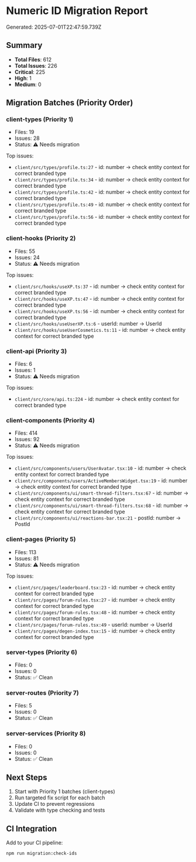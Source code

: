 # Numeric ID Migration Report

Generated: 2025-07-01T22:47:59.739Z

## Summary
- **Total Files**: 612
- **Total Issues**: 226
- **Critical**: 225
- **High**: 1  
- **Medium**: 0

## Migration Batches (Priority Order)

### client-types (Priority 1)
- Files: 19
- Issues: 28
- Status: ⚠️ Needs migration

Top issues:
- `client/src/types/profile.ts:27` - id: number → check entity context for correct branded type
- `client/src/types/profile.ts:34` - id: number → check entity context for correct branded type
- `client/src/types/profile.ts:42` - id: number → check entity context for correct branded type
- `client/src/types/profile.ts:49` - id: number → check entity context for correct branded type
- `client/src/types/profile.ts:56` - id: number → check entity context for correct branded type

### client-hooks (Priority 2)
- Files: 55
- Issues: 24
- Status: ⚠️ Needs migration

Top issues:
- `client/src/hooks/useXP.ts:37` - id: number → check entity context for correct branded type
- `client/src/hooks/useXP.ts:47` - id: number → check entity context for correct branded type
- `client/src/hooks/useXP.ts:56` - id: number → check entity context for correct branded type
- `client/src/hooks/useUserXP.ts:6` - userId: number → UserId
- `client/src/hooks/useUserCosmetics.ts:11` - id: number → check entity context for correct branded type

### client-api (Priority 3)
- Files: 6
- Issues: 1
- Status: ⚠️ Needs migration

Top issues:
- `client/src/core/api.ts:224` - id: number → check entity context for correct branded type

### client-components (Priority 4)
- Files: 414
- Issues: 92
- Status: ⚠️ Needs migration

Top issues:
- `client/src/components/users/UserAvatar.tsx:10` - id: number → check entity context for correct branded type
- `client/src/components/users/ActiveMembersWidget.tsx:19` - id: number → check entity context for correct branded type
- `client/src/components/ui/smart-thread-filters.tsx:67` - id: number → check entity context for correct branded type
- `client/src/components/ui/smart-thread-filters.tsx:68` - id: number → check entity context for correct branded type
- `client/src/components/ui/reactions-bar.tsx:21` - postId: number → PostId

### client-pages (Priority 5)
- Files: 113
- Issues: 81
- Status: ⚠️ Needs migration

Top issues:
- `client/src/pages/leaderboard.tsx:23` - id: number → check entity context for correct branded type
- `client/src/pages/forum-rules.tsx:27` - id: number → check entity context for correct branded type
- `client/src/pages/forum-rules.tsx:48` - id: number → check entity context for correct branded type
- `client/src/pages/forum-rules.tsx:49` - userId: number → UserId
- `client/src/pages/degen-index.tsx:15` - id: number → check entity context for correct branded type

### server-types (Priority 6)
- Files: 0
- Issues: 0
- Status: ✅ Clean



### server-routes (Priority 7)
- Files: 5
- Issues: 0
- Status: ✅ Clean



### server-services (Priority 8)
- Files: 0
- Issues: 0
- Status: ✅ Clean




## Next Steps
1. Start with Priority 1 batches (client-types)
2. Run targeted fix script for each batch
3. Update CI to prevent regressions
4. Validate with type checking and tests

## CI Integration
Add to your CI pipeline:
```bash
npm run migration:check-ids
```
